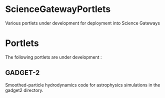 ScienceGatewayPortlets
======================

Various portlets under development for deployment into Science Gateways


# Portlets

The following portlets are under development :

## GADGET-2
Smoothed-particle hydrodynamics code for astrophysics simulations in the gadget2 directory.

